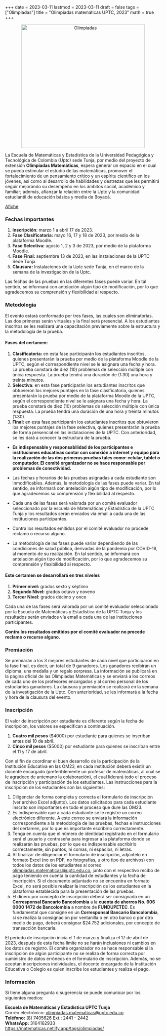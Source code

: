 +++
date      = 2023-03-11
lastmod   = 2023-03-11
draft     = false
tags      = ["Olimpiadas"]
title     = "Olimpiadas matemáticas UPTC, 2023"
math      = true
+++

<center><img src="https://matematicas.netlify.com/img/Olimpiadas.png" alt="Olimpiadas" width="400"/></center>

La Escuela de Matemáticas y Estadística de la Universidad Pedagógica y Tecnológica de Colombia (Uptc) sede Tunja, por medio del proyecto de extensión **Olimpiadas Matemáticas**, espera generar un espacio en el cual se pueda estimular el estudio de las matemáticas, promover el fortalecimiento de un pensamiento crítico y un espíritu científico en los jóvenes, así como al desarrollo de habilidades y destrezas que les permitirá seguir mejorando su desempeño en los ámbitos social, académico y familiar; además, afianzar la relación entre la Uptc y la comunidad estudiantil de educación básica y media de Boyacá.

[Afiche](https://matematicas.netlify.com/files/olimpiadas/AficheOlimpiadas2023.pdf)


### Fechas importantes

1. **Inscripción:** marzo 1 a abril 17 de 2023. 
2. **Fase Clasificatoria:** mayo 16, 17 y 18 de 2023, por medio de la plataforma Moodle.  
3. **Fase Selectiva:** agosto 1, 2 y 3 de 2023, por medio de la plataforma Moodle. 
4. **Fase Final:** septiembre 13 de 2023, en las instalaciones de la UPTC Sede Tunja. 
5. **Clausura:** Instalaciones de la Uptc sede Tunja, en el marco de la semana de la investigación de la Uptc.


Las fechas de las pruebas en las diferentes fases puede variar. En tal sentido, se informará con antelación algún tipo de modificación, por lo que agradecemos su comprensión y flexibilidad al respecto.


### Metodología

El evento estará conformado por tres fases, las cuales son eliminatorias. Las dos primeras serán virtuales y la final será presencial. A los estudiantes inscritos se les realizará una capacitación  previamente sobre la estructura y la metodología de la prueba.  

#### Fases del certamen: 

1. **Clasificatoria:** en esta fase participarán los estudiantes inscritos, quienes  presentarán la prueba por medio de la plataforma Moodle de la UPTC, según el  correspondiente nivel se le asignara una fecha y hora. La prueba constará de diez (10)  problemas de selección múltiple con única respuesta. La prueba tendrá una duración de  (1:30) una hora y treinta minutos. 
2. **Selectiva:** en esta fase participarán los estudiantes inscritos que obtuvieron los  mejores puntajes en la fase clasificatoria, quienes presentarán la prueba por medio de la  plataforma Moodle de la UPTC, según el correspondiente nivel se le asignara una fecha  y hora. La prueba constará de diez (10) problemas de selección múltiple con única  respuesta. La prueba tendrá una duración de una hora y treinta minutos (1:30). 
3. **Final:** en esta fase participarán los estudiantes inscritos que obtuvieron los mejores  puntajes de la fase selectiva, quienes presentarán la prueba de forma presencial en las  instalaciones de la UPTC. Con anterioridad, se les dará a conocer la estructura de la  prueba. 

*  **Es indispensable y responsabilidad de los participantes e instituciones educativas contar con  conexión a internet y equipo para la realización de las dos primeras pruebas tales como: celular, tablet o computador. El comité organizador no se hace responsable por problemas de  conectividad.**

* Las fechas y horarios de las pruebas asignadas a cada estudiante son inmodificables. Además, la metodología de las fases puede variar. En tal sentido, se informará con antelación algún tipo de modificación, por lo que agradecemos su comprensión y flexibilidad al respecto.

* Cada una de las fases será valorada por un comité evaluador seleccionado por la escuela de  Matemáticas y Estadística de la UPTC Tunja y los resultados serán enviados vía email a cada  una de las instituciones participantes.  

* Contra los resultados emitidos por el comité evaluador no procede reclamo o recurso alguno. 

* La metodología de las fases puede variar dependiendo de las condiciones de salud pública,  derivadas de la pandemia por COVID-19, al momento de su realización. En tal sentido, se  informará con antelación algún tipo de modificación, por lo que agradecemos su comprensión  y flexibilidad al respecto.


#### Este certamen se desarrollará en tres niveles

1. **Primer nivel:** grados sexto y séptimo
2. **Segundo Nivel:** grados octavo y noveno
3. **Tercer Nivel:** grados décimo y once


Cada una de las fases será valorada por un comité evaluador seleccionado por la Escuela de Matemáticas y Estadística de la UPTC Tunja y los resultados serán enviados vía email a cada una de las instituciones participantes.

**Contra los resultados emitidos por el comité evaluador no procede reclamo o recurso alguno.**


### Premiación

Se premiarán a los 3 mejores estudiantes de cada nivel que participaron en la fase final, es decir, un total de 9 ganadores. Los ganadores recibirán un diploma, una medalla y un regalo sorpresa. La información se publicará en la página oficial de las Olimpiadas Matemáticas y se enviará a los correos de cada uno de los profesores encargados y al correo personal de los estudiantes ganadores. La clausura y premiación se realizará en la semana de la investigación de la Uptc. Con anterioridad, se les informará a la fecha y hora de la clausura del evento.

### Inscripción

El valor de inscripción por estudiante es diferente según la fecha de inscripción, los valores se especifican a continuación.

1. **Cuatro mil pesos** ($4000) por estudiante para quienes se inscriban antes del 10 de abril.
2. **Cinco mil pesos** ($5000) por estudiante para quienes se inscriban entre el 11 y 17 de abril.

Con el fin de coordinar el buen desarrollo de la participación de la Institución Educativa en las OM23, en cada institución deberá existir un docente encargado (preferiblemente un profesor de matemáticas, al cual se le agradece de antemano la colaboración), el cual liderará todo el proceso de inscripción y participación de los estudiantes.
Las instrucciones para la inscripción de los estudiantes son las siguientes:
1. Diligenciar de forma completa y correcta el formulario de inscripción (ver archivo Excel adjunto). Los datos solicitados para cada estudiante inscrito son importantes en todo el proceso que dure las OM23.
2. Es indispensable que a cada estudiante se le registre un correo electrónico diferente. A este correo se enviará la información correspondiente a la metodología de las pruebas, fechas e instrucciones del certamen, por lo que es importante escribirlo correctamente.
3. Tenga en cuenta que el número de identidad registrado en el formulario será el usuario y contraseña para ingresar a la plataforma donde se realizarán las pruebas, por lo que es indispensable escribirlo correctamente, sin puntos, ni comas, ni espacios, ni letras.
4. Al finalizar de diligenciar el formulario de inscripción, adjúntelo en formato Excel (no en PDF, no fotografías, u otro tipo de archivos) con todos los datos de los estudiantes al correo olimpiadas.matematicas@uptc.edu.co, junto con el respectivo recibo de pago teniendo en cuenta la cantidad de estudiantes y la fecha de inscripción. Si el documento adjuntado no se encuentra en formato Excel, no será posible realizar la inscripción de los estudiantes en la plataforma establecida para la presentación de las pruebas.
5. El dinero por concepto de inscripción deberá ser consignado en un **Corresponsal Bancario Bancolombia** a la **cuenta de ahorros No. 606 0000 1472 de Bancolombia** a nombre de **FUNDUPETEC**. Es fundamental que consigne en un **Corresponsal Bancario Bancolombia**, si se realiza la consignación por ventanilla o en otro banco o por otro medio de pago, deberá consignar $24.752 adicionales, por concepto de transacción bancaría.

El periodo de inscripción inicia el 1 de marzo y finaliza el 17 de abril de 2023, después de esta fecha límite no se harán inclusiones ni cambios en los datos de registro. El comité organizador no se hace responsable si la inscripción de algún participante no se realiza de forma correcta por suministro de datos erróneos en el formulario de inscripción. Además, no se aceptan inscripciones individuales, el docente encargado de la Institución Educativa o Colegio es quien inscribe los estudiantes y realiza el pago.

### Información

Si tiene alguna pregunta o sugerencia se puede comunicar por los siguientes medios: 

**Escuela de Matemáticas y Estadística UPTC Tunja** <br>
Correo electrónico: [olimpiadas.matematicas@uptc.edu.co](mailto:olimpiadas.matematicas@uptc.edu.co) <br>
**Teléfono:** (8) 7405626 Ext.: 2441 – 2442 <br>
**WhatsApp:** 3164162933<br>
https://matematicas.netlify.app/tags/olimpiadas/ 
